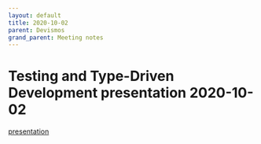 ```yaml
---
layout: default
title: 2020-10-02
parent: Devismos
grand_parent: Meeting notes
---
```


# Testing and Type-Driven Development presentation 2020-10-02

 [presentation](https://docs.google.com/presentation/d/1kVHbXK089-KAxA6Dp_UEqxL5wu4_H-6G4Fr-UWGVEio/edit?usp=sharing)

